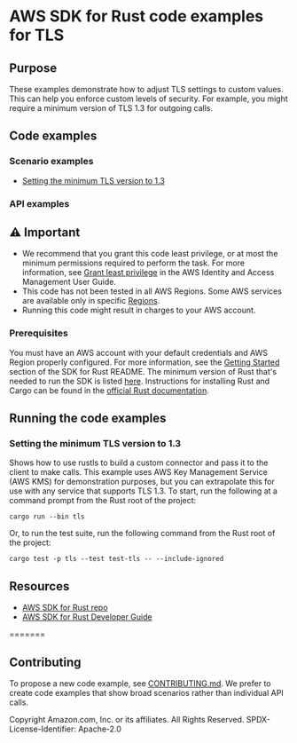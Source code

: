 # AWS SDK for Rust code examples for TLS

## Purpose

These examples demonstrate how to adjust TLS settings to custom values.
This can help you enforce custom levels of security.
For example, you might require a minimum version of TLS 1.3 for outgoing calls.

## Code examples

### Scenario examples

* [Setting the minimum TLS version to 1.3](src/lib.rs)

### API examples

## ⚠ Important

- We recommend that you grant this code least privilege,
  or at most the minimum permissions required to perform the task.
  For more information, see
  [Grant least privilege](https://docs.aws.amazon.com/IAM/latest/UserGuide/best-practices.html#grant-least-privilege)
  in the AWS Identity and Access Management User Guide.
- This code has not been tested in all AWS Regions.
  Some AWS services are available only in specific
  [Regions](https://aws.amazon.com/about-aws/global-infrastructure/regional-product-services).
- Running this code might result in charges to your AWS account.

### Prerequisites

You must have an AWS account with your default credentials and AWS Region properly configured.
For more information, see the
[Getting Started](https://github.com/awslabs/aws-sdk-rust#getting-started-with-the-sdk)
section of the SDK for Rust README.
The minimum version of Rust that's needed to run the SDK is listed
[here](https://github.com/awslabs/aws-sdk-rust#supported-rust-versions-msrv).
Instructions for installing Rust and Cargo can be found in the
[official Rust documentation](https://doc.rust-lang.org/book/ch01-01-installation.html).

## Running the code examples

### Setting the minimum TLS version to 1.3

Shows how to use rustls to build a custom connector and pass it to the client to make calls.
This example uses AWS Key Management Service (AWS KMS) for demonstration purposes,
but you can extrapolate this for use with any service that supports TLS 1.3.
To start, run the following at a command prompt from the Rust root of the project:

```
cargo run --bin tls
```

Or, to run the test suite, run the following command from the Rust root of the project:

```
cargo test -p tls --test test-tls -- --include-ignored
```

## Resources

- [AWS SDK for Rust repo](https://github.com/awslabs/aws-sdk-rust)
- [AWS SDK for Rust Developer Guide](https://docs.aws.amazon.com/sdk-for-rust/latest/dg)

=======
## Contributing

To propose a new code example,
see [CONTRIBUTING.md](https://github.com/awsdocs/aws-doc-sdk-examples/blob/master/CONTRIBUTING.md).
We prefer to create code examples that show broad scenarios rather than individual API calls.

Copyright Amazon.com, Inc. or its affiliates. All Rights Reserved. SPDX-License-Identifier: Apache-2.0